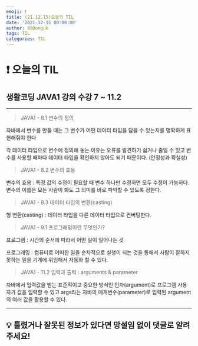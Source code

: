 ```yaml
---
emoji: ❗
title: (21.12.15)오늘의 TIL
date: '2021-12-15 00:00:00'
author: 95Donguk
tags: TIL
categories: TIL
---
```


# ❗ 오늘의 TIL

## 생활코딩 JAVA1 강의 수강 7 ~ 11.2
***
>JAVA1 - 8.1 변수의 정의

자바에서 변수를 만들 때는 그 변수가 어떤 데이터 타입을 담을 수 있는지를 명확하게 표현해줘야 한다

각 데이터 타입으로 변수에 정의해 놓는 이유는 오류를 발견하기 쉽거나 줄일 수 있고 변수를 사용할 때마다 데이터 타입을 확인하지 않아도 되기 때문이다. (안정성과 확실성)

>JAVA1 - 8.2 변수의 효용

변수의 효용 : 특정 값의 수정이 필요할 때 변수 하나만 수정하면 모두 수정이 가능하다. 변수의 이름은 모든 사람이 봐도 그 의미를 바로 파악할 수 있도록 정한다.

>JAVA1 - 8.3 데이터 타입의 변환(casting)

형 변환(casting) : 데이터 타입을 다른 데이터 타입으로 컨버팅한다.

>JAVA1 - 9.1 프로그래밍이란 무엇인가?

프로그램 : 시간의 순서에 따라서 어떤 일이 일어나는 것

프로그래밍 : 컴퓨터로 어떠한 일을 순차적으로 실행이 되는 것을 통해서 사람이 잘하지 못하는 일을 기계에 위임해서 자동화 할 수 있다.

>JAVA1 - 11.2 입력과 출력 : arguments & parameter

자바에서 입력값을 받는 표준적이고 중요한 방식인 인자(argument)로 프로그램 사용자가 값을 입력할 수 있고 args라는 자바의 매개변수(parameter)로 입력된 argument의 여러 값을 활용할 수 있다. 

***
## 💡 틀렸거나 잘못된 정보가 있다면 망설임 없이 댓글로 알려주세요!

